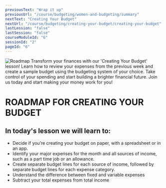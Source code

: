 ```yaml
---
previousText: "Wrap it up"
previousUrl: "/course/budgeting/women-and-budgeting/summary"
nextText: "Creating Your Budget"
nextUrl: "/course/budgeting/creating-your-budget/creating-your-budget"
lastLession: "false"
lastSession: "false"
courseModuleId: "6"
sessionId: "2"
pageId: "6"
---
```



![Roadmap](/assets/img/roadmap.png)
<sparkle-character-intro class="shift-up-overlap" position="right" character="yuna">
Transform your finances with our 'Creating Your Budget' lesson! Learn how to review your expenses from the previous week and create a sample budget using the budgeting system of your choice. Take control of your spending and start building a brighter financial future. Join us today and start making your money work for you!</sparkle-character-intro>

# ROADMAP FOR CREATING YOUR BUDGET

## In today's lesson we will learn to:

- Decide if you’re creating your budget on paper, with a spreadsheet or in an app.
- Identify your major expenses for the month and all sources of income, such as a part time job or an allowance.
- Create separate budget lines for each source of income, followed by separate budget lines for each expense category.
- Understand the difference between fixed and variable expenses
- Subtract your total expenses from total income


<!---
# Warm Up

- Review your expenses that you tracked over the previous week. What were your needs? What were your wants? Record this information.
-->
